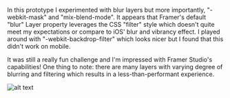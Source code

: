 In this prototype I experimented with blur layers but more importantly, "-webkit-mask" and "mix-blend-mode". It appears that Framer's default "blur" Layer property leverages the CSS "filter" style which doesn't quite meet my expectations or compare to iOS' blur and vibrancy effect. I played around with "-webkit-backdrop-filter" which looks nicer but I found that this didn't work on mobile.

It was still a really fun challenge and I'm impressed with Framer Studio's capabilities! One thing to note: there are many layers with varying degree of blurring and filtering which results in a less-than-performant experience.

![alt text](https://github.com/jonmmay/Framer-experiments/blob/master/iOS-lock-screen.framer/iOS-lock-screen.gif?raw=true "Gif")